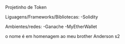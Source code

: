 Projetinho de Token

Liguagens/Frameworks/Bibliotecas:
-Solidity


Ambientes/redes:
-Ganache
-MyEtherWallet

o nome é em homenagem ao meu brother Anderson s2